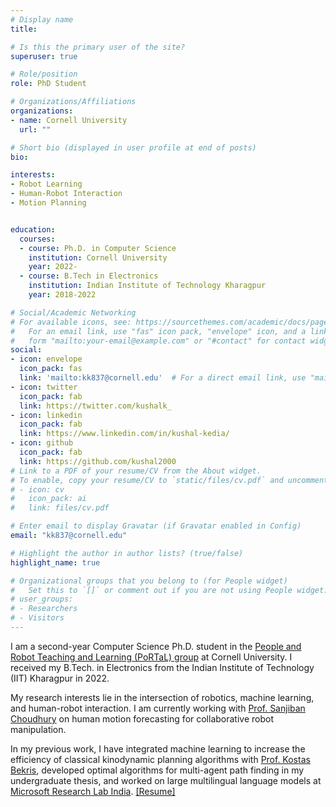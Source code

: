 ```yaml
---
# Display name
title: 

# Is this the primary user of the site?
superuser: true

# Role/position
role: PhD Student

# Organizations/Affiliations
organizations:
- name: Cornell University
  url: ""

# Short bio (displayed in user profile at end of posts)
bio: 

interests:
- Robot Learning
- Human-Robot Interaction
- Motion Planning


education:
  courses:
  - course: Ph.D. in Computer Science
    institution: Cornell University
    year: 2022-
  - course: B.Tech in Electronics 
    institution: Indian Institute of Technology Kharagpur
    year: 2018-2022

# Social/Academic Networking
# For available icons, see: https://sourcethemes.com/academic/docs/page-builder/#icons
#   For an email link, use "fas" icon pack, "envelope" icon, and a link in the
#   form "mailto:your-email@example.com" or "#contact" for contact widget.
social:
- icon: envelope
  icon_pack: fas
  link: 'mailto:kk837@cornell.edu'  # For a direct email link, use "mailto:test@example.org".
- icon: twitter
  icon_pack: fab
  link: https://twitter.com/kushalk_
- icon: linkedin
  icon_pack: fab
  link: https://www.linkedin.com/in/kushal-kedia/
- icon: github
  icon_pack: fab
  link: https://github.com/kushal2000
# Link to a PDF of your resume/CV from the About widget.
# To enable, copy your resume/CV to `static/files/cv.pdf` and uncomment the lines below.
# - icon: cv
#   icon_pack: ai
#   link: files/cv.pdf

# Enter email to display Gravatar (if Gravatar enabled in Config)
email: "kk837@cornell.edu"

# Highlight the author in author lists? (true/false)
highlight_name: true

# Organizational groups that you belong to (for People widget)
#   Set this to `[]` or comment out if you are not using People widget.
# user_groups:
# - Researchers
# - Visitors
---
```


I am a second-year Computer Science Ph.D. student in the [People and Robot Teaching and Learning (PoRTaL) group](https://portal.cs.cornell.edu/) at Cornell University. I received my B.Tech. in Electronics from the Indian Institute of Technology (IIT) Kharagpur in 2022.

My research interests lie in the intersection of robotics, machine learning, and human-robot interaction. I am currently working with [Prof. Sanjiban Choudhury](https://www.sanjibanchoudhury.com/) on human motion forecasting for collaborative robot manipulation.

In my previous work, I have integrated machine learning to increase the efficiency of classical kinodynamic planning algorithms with [Prof. Kostas Bekris](https://robotics.cs.rutgers.edu/pracsys/members/kostas-bekris/), developed optimal algorithms for multi-agent path finding in my undergraduate thesis, and worked on large multilingual language models at [Microsoft Research Lab India](https://www.microsoft.com/en-us/research/lab/microsoft-research-india/). 
                     [[Resume]](files/cv.pdf)

<!-- During my undergraduate studies, I was an active member of the Kharagpur Robosoccer Students' Group and the Technology Robotix Society, focal points for student-led activities and projects related to robotics.  -->

